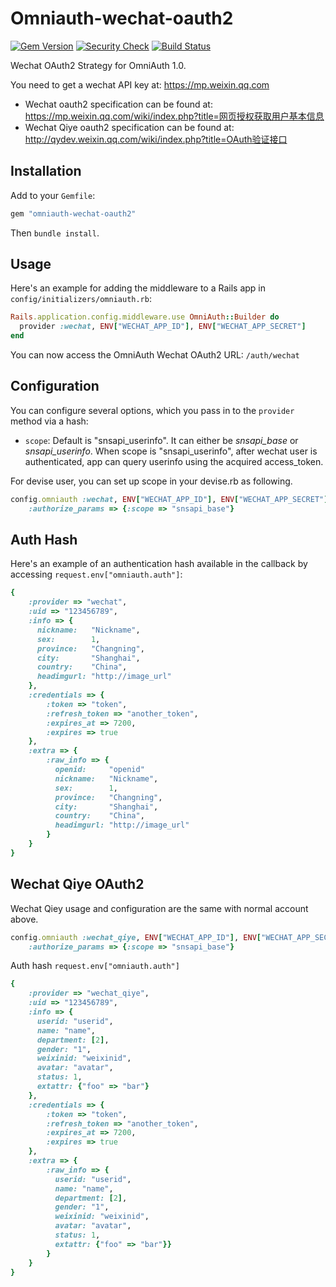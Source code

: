 Omniauth-wechat-oauth2
======================

[![Gem Version](https://img.shields.io/gem/v/omniauth-wechat-oauth2.svg)][gem]
[![Security Check](https://hakiri.io/github/NeverMin/omniauth-wechat-oauth2/master.svg)][security]
[![Build Status](https://travis-ci.org/NeverMin/omniauth-wechat-oauth2.svg)][travis]

[gem]: https://rubygems.org/gems/omniauth-wechat-oauth2
[security]: https://hakiri.io/github/NeverMin/omniauth-wechat-oauth2/master
[travis]: https://travis-ci.org/NeverMin/omniauth-wechat-oauth2


Wechat OAuth2 Strategy for OmniAuth 1.0.

You need to get a wechat API key at: https://mp.weixin.qq.com

* Wechat oauth2 specification can be found at: https://mp.weixin.qq.com/wiki/index.php?title=网页授权获取用户基本信息
* Wechat Qiye oauth2 specification can be found at: http://qydev.weixin.qq.com/wiki/index.php?title=OAuth验证接口

## Installation

Add to your `Gemfile`:

```ruby
gem "omniauth-wechat-oauth2"
```

Then `bundle install`.


## Usage

Here's an example for adding the middleware to a Rails app in `config/initializers/omniauth.rb`:

```ruby
Rails.application.config.middleware.use OmniAuth::Builder do
  provider :wechat, ENV["WECHAT_APP_ID"], ENV["WECHAT_APP_SECRET"]
end
```

You can now access the OmniAuth Wechat OAuth2 URL: `/auth/wechat`

## Configuration

You can configure several options, which you pass in to the `provider` method via a hash:

* `scope`: Default is "snsapi_userinfo". It can either be *snsapi_base* or *snsapi_userinfo*. When scope is "snsapi_userinfo", after wechat user is authenticated, app can query userinfo using the acquired access_token.

For devise user, you can set up scope in your devise.rb as following.

```ruby
config.omniauth :wechat, ENV["WECHAT_APP_ID"], ENV["WECHAT_APP_SECRET"],
    :authorize_params => {:scope => "snsapi_base"}
```

## Auth Hash

Here's an example of an authentication hash available in the callback by accessing `request.env["omniauth.auth"]`:

```ruby
{
    :provider => "wechat",
    :uid => "123456789",
    :info => {
      nickname:   "Nickname",
      sex:        1,
      province:   "Changning",
      city:       "Shanghai",
      country:    "China",
      headimgurl: "http://image_url"
    },
    :credentials => {
        :token => "token",
        :refresh_token => "another_token",
        :expires_at => 7200,
        :expires => true
    },
    :extra => {
        :raw_info => {
          openid:     "openid"
          nickname:   "Nickname",
          sex:        1,
          province:   "Changning",
          city:       "Shanghai",
          country:    "China",
          headimgurl: "http://image_url"
        }
    }
}
```

## Wechat Qiye OAuth2

Wechat Qiey usage and configuration are the same with normal account above.

```ruby
config.omniauth :wechat_qiye, ENV["WECHAT_APP_ID"], ENV["WECHAT_APP_SECRET"],
    :authorize_params => {:scope => "snsapi_base"}
```

Auth hash `request.env["omniauth.auth"]`

```ruby
{
    :provider => "wechat_qiye",
    :uid => "123456789",
    :info => {
      userid: "userid",
      name: "name",
      department: [2],
      gender: "1",
      weixinid: "weixinid",
      avatar: "avatar",
      status: 1,
      extattr: {"foo" => "bar"}
    },
    :credentials => {
        :token => "token",
        :refresh_token => "another_token",
        :expires_at => 7200,
        :expires => true
    },
    :extra => {
        :raw_info => {
          userid: "userid",
          name: "name",
          department: [2],
          gender: "1",
          weixinid: "weixinid",
          avatar: "avatar",
          status: 1,
          extattr: {"foo" => "bar"}}
        }
    }
}
```
